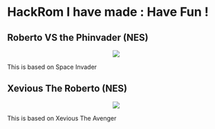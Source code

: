 # HackRom I have made : Have Fun !

## Roberto VS the Phinvader (NES)
<p align="center">
  <img src="media/photo.PNG">
</p>
This is based on Space Invader

## Xevious The Roberto (NES)
<p align="center">
  <img src="media/photo.PNG">
</p>
This is based on Xevious The Avenger
